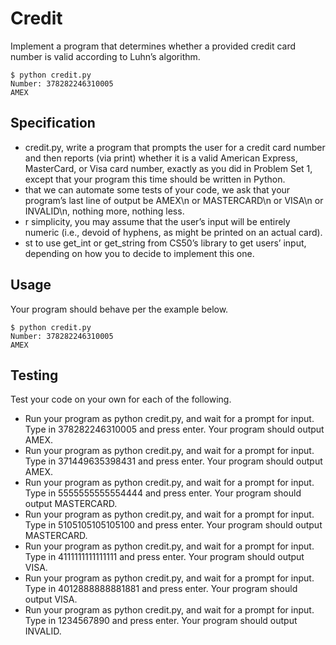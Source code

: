 # Credit

Implement a program that determines whether a provided credit card number is valid according to Luhn’s algorithm.

```
$ python credit.py
Number: 378282246310005
AMEX
```

## Specification

-  credit.py, write a program that prompts the user for a credit card number and then reports (via print) whether it is a valid American Express, MasterCard, or Visa card number, exactly as you did in Problem Set 1, except that your program this time should be written in Python.
-  that we can automate some tests of your code, we ask that your program’s last line of output be AMEX\n or MASTERCARD\n or VISA\n or INVALID\n, nothing more, nothing less.
- r simplicity, you may assume that the user’s input will be entirely numeric (i.e., devoid of hyphens, as might be printed on an actual card).
- st to use get_int or get_string from CS50’s library to get users’ input, depending on how you to decide to implement this one.

## Usage

Your program should behave per the example below.

```
$ python credit.py
Number: 378282246310005
AMEX
```

## Testing

 Test your code on your own for each of the following.

- Run your program as python credit.py, and wait for a prompt for input. Type in 378282246310005 and press enter. Your program should output AMEX.
- Run your program as python credit.py, and wait for a prompt for input. Type in 371449635398431 and press enter. Your program should output AMEX.
- Run your program as python credit.py, and wait for a prompt for input. Type in 5555555555554444 and press enter. Your program should output MASTERCARD.
- Run your program as python credit.py, and wait for a prompt for input. Type in 5105105105105100 and press enter. Your program should output MASTERCARD.
- Run your program as python credit.py, and wait for a prompt for input. Type in 4111111111111111 and press enter. Your program should output VISA.
- Run your program as python credit.py, and wait for a prompt for input. Type in 4012888888881881 and press enter. Your program should output VISA.
- Run your program as python credit.py, and wait for a prompt for input. Type in 1234567890 and press enter. Your program should output INVALID.
